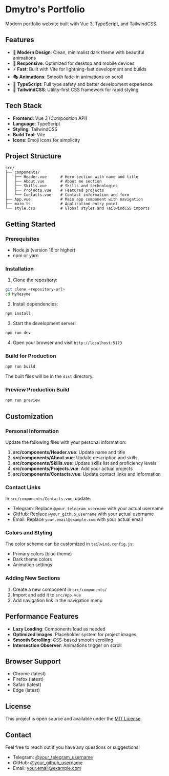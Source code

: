 # Dmytro's Portfolio

Modern portfolio website built with Vue 3, TypeScript, and TailwindCSS.

## Features

- 🎨 **Modern Design**: Clean, minimalist dark theme with beautiful animations
- 📱 **Responsive**: Optimized for desktop and mobile devices
- ⚡ **Fast**: Built with Vite for lightning-fast development and builds
- 🎭 **Animations**: Smooth fade-in animations on scroll
- 🎯 **TypeScript**: Full type safety and better development experience
- 🎨 **TailwindCSS**: Utility-first CSS framework for rapid styling

## Tech Stack

- **Frontend**: Vue 3 (Composition API)
- **Language**: TypeScript
- **Styling**: TailwindCSS
- **Build Tool**: Vite
- **Icons**: Emoji icons for simplicity

## Project Structure

```
src/
├── components/
│   ├── Header.vue      # Hero section with name and title
│   ├── About.vue       # About me section
│   ├── Skills.vue      # Skills and technologies
│   ├── Projects.vue    # Featured projects
│   └── Contacts.vue    # Contact information and form
├── App.vue             # Main app component with navigation
├── main.ts             # Application entry point
└── style.css           # Global styles and TailwindCSS imports
```

## Getting Started

### Prerequisites

- Node.js (version 16 or higher)
- npm or yarn

### Installation

1. Clone the repository:
```bash
git clone <repository-url>
cd MyResyme
```

2. Install dependencies:
```bash
npm install
```

3. Start the development server:
```bash
npm run dev
```

4. Open your browser and visit `http://localhost:5173`

### Build for Production

```bash
npm run build
```

The built files will be in the `dist` directory.

### Preview Production Build

```bash
npm run preview
```

## Customization

### Personal Information

Update the following files with your personal information:

1. **src/components/Header.vue**: Update name and title
2. **src/components/About.vue**: Update description and skills
3. **src/components/Skills.vue**: Update skills list and proficiency levels
4. **src/components/Projects.vue**: Add your actual projects
5. **src/components/Contacts.vue**: Update contact links and information

### Contact Links

In `src/components/Contacts.vue`, update:
- Telegram: Replace `@your_telegram_username` with your actual username
- GitHub: Replace `@your_github_username` with your actual username
- Email: Replace `your.email@example.com` with your actual email

### Colors and Styling

The color scheme can be customized in `tailwind.config.js`:
- Primary colors (blue theme)
- Dark theme colors
- Animation settings

### Adding New Sections

1. Create a new component in `src/components/`
2. Import and add it to `src/App.vue`
3. Add navigation link in the navigation menu

## Performance Features

- **Lazy Loading**: Components load as needed
- **Optimized Images**: Placeholder system for project images
- **Smooth Scrolling**: CSS-based smooth scrolling
- **Intersection Observer**: Animations trigger on scroll

## Browser Support

- Chrome (latest)
- Firefox (latest)
- Safari (latest)
- Edge (latest)

## License

This project is open source and available under the [MIT License](LICENSE).

## Contact

Feel free to reach out if you have any questions or suggestions!

- Telegram: [@your_telegram_username](https://t.me/your_telegram_username)
- GitHub: [@your_github_username](https://github.com/your_github_username)
- Email: your.email@example.com
